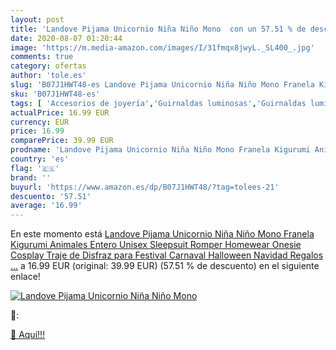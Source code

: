 ```yaml
---
layout: post
title: 'Landove Pijama Unicornio Niña Niño Mono  con un 57.51 % de descuento'
date: 2020-08-07 01:20:44
image: 'https://m.media-amazon.com/images/I/31fmqx8jwyL._SL400_.jpg'
comments: true
category: ofertas
author: 'tole.es'
slug: 'B07J1HWT48-es Landove Pijama Unicornio Niña Niño Mono Franela Kigurumi...'
sku: 'B07J1HWT48-es'
tags: [ 'Accesorios de joyería','Guirnaldas luminosas','Guirnaldas luminosas de interior','Iluminación','Joyería','Limpieza y cuidado de joyas','navidad', ]
actualPrice: 16.99 EUR
currency: EUR
price: 16.99
comparePrice: 39.99 EUR
prodname: 'Landove Pijama Unicornio Niña Niño Mono Franela Kigurumi Animales Entero Unisex Sleepsuit Romper Homewear Onesie Cosplay Traje de Disfraz para Festival Carnaval Halloween Navidad Regalos …'
country: 'es'
flag: '🇪🇸'
brand: ''
buyurl: 'https://www.amazon.es/dp/B07J1HWT48/?tag=tolees-21'
descuento: '57.51'
average: '16.99'
---
```


En este momento está [Landove Pijama Unicornio Niña Niño Mono Franela Kigurumi Animales Entero Unisex Sleepsuit Romper Homewear Onesie Cosplay Traje de Disfraz para Festival Carnaval Halloween Navidad Regalos …](https://www.amazon.es/dp/B07J1HWT48/?tag=tolees-21) a 16.99 EUR (original: 39.99 EUR) (57.51 %  de descuento) en el siguiente enlace!

[![Landove Pijama Unicornio Niña Niño Mono ](https://m.media-amazon.com/images/I/31fmqx8jwyL._SL400_.jpg)](https://www.amazon.es/dp/B07J1HWT48/?tag=tolees-21)

🔎:


[🛒 Aquí!!!](https://www.amazon.es/dp/B07J1HWT48/?tag=tolees-21)
